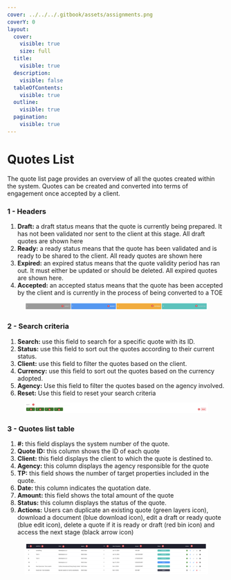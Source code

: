 ```yaml
---
cover: ../../../.gitbook/assets/assignments.png
coverY: 0
layout:
  cover:
    visible: true
    size: full
  title:
    visible: true
  description:
    visible: false
  tableOfContents:
    visible: true
  outline:
    visible: true
  pagination:
    visible: true
---
```


# Quotes List

The quote list page provides an overview of all the quotes created within the system. Quotes can be created and converted into terms of engagement once accepted by a client.

### 1 - Headers <a href="#id-1-1---headers" id="id-1-1---headers"></a>

1. **Draft:** a draft status means that the quote is currently being prepared. It has not been validated nor sent to the client at this stage. All draft quotes are shown here
2. **Ready:** a ready status means that the quote has been validated and is ready to be shared to the client. All ready quotes are shown here
3. **Expired:** an expired status means that the quote validity period has ran out. It must either be updated or should be deleted. All expired quotes are shown here.
4. **Accepted:** an accepted status means that the quote has been accepted by the client and is currently in the process of being converted to a TOE

<figure><img src="../../../.gitbook/assets/image (67).png" alt=""><figcaption></figcaption></figure>

### 2 - Search criteria <a href="#id-2-2---search-criteria" id="id-2-2---search-criteria"></a>

1. **Search:** use this field to search for a specific quote with its ID.
2. **Status:** use this field to sort out the quotes according to their current status.
3. **Client:** use this field to filter the quotes based on the client.
4. **Currency:** use this field to sort out the quotes based on the currency adopted.
5. **Agency:** Use this field to filter the quotes based on the agency involved.
6. **Reset:** Use this field to reset your search criteria

<figure><img src="../../../.gitbook/assets/image (68).png" alt=""><figcaption></figcaption></figure>

### 3 - Quotes list table <a href="#id-3-3---quotes-list-table" id="id-3-3---quotes-list-table"></a>

1. **#:** this field displays the system number of the quote.
2. **Quote ID:** this column shows the ID of each quote
3. **Client:** this field displays the client to which the quote is destined to.
4. **Agency:** this column displays the agency responsible for the quote
5. **TP:** this field shows the number of target properties included in the quote.
6. **Date:** this column indicates the quotation date.
7. **Amount:** this field shows the total amount of the quote
8. **Status:** this column displays the status of the quote.
9. **Actions:** Users can duplicate an existing quote (green layers icon), download a document (blue download icon), edit a draft or ready quote (blue edit icon), delete a quote if it is ready or draft (red bin icon) and access the next stage (black arrow icon)

<figure><img src="../../../.gitbook/assets/image (69).png" alt=""><figcaption></figcaption></figure>
